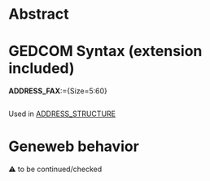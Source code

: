 ﻿# Abstract

# GEDCOM Syntax (extension included)

**ADDRESS_FAX**:={Size=5:60}
<pre>
</pre>
Used in <a href=Ged.ADDRESS_STRUCTURE.md>ADDRESS_STRUCTURE</a><br />

# Geneweb behavior


:warning: to be continued/checked

